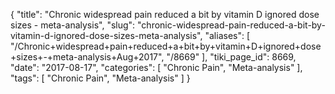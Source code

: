 {
    "title": "Chronic widespread pain reduced a bit by vitamin D ignored dose sizes - meta-analysis",
    "slug": "chronic-widespread-pain-reduced-a-bit-by-vitamin-d-ignored-dose-sizes-meta-analysis",
    "aliases": [
        "/Chronic+widespread+pain+reduced+a+bit+by+vitamin+D+ignored+dose+sizes+-+meta-analysis+Aug+2017",
        "/8669"
    ],
    "tiki_page_id": 8669,
    "date": "2017-08-17",
    "categories": [
        "Chronic Pain",
        "Meta-analysis"
    ],
    "tags": [
        "Chronic Pain",
        "Meta-analysis"
    ]
}